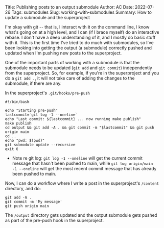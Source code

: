 Title: Publishing posts to an output submodule
Author: AC
Date: 2022-07-26
Tags: submodules
Slug: working-with-submodules
Summary: How to update a submodule and the superproject


I'm okay with git -- that is, I interact with it on the command line, I know what's going on at a high level, and I can (if I brace myself) do an interactive rebase. I don't have a deep understanding of it, and I mostly do basic stuff with it. This is the first time I've tried to do much with submodules, so I've been looking into getting the output (a submodule) correctly pushed and updated when I'm pushing new posts to the superproject.

One of the important parts of working with a submodule is that the submodule needs to be updated (`git add` and `git commit`) independently from the superproject. So, for example, if you're in the superproject and you do a `git add .`, it will not take care of adding the changes to the submodule, if there are any.

In the superproject's `.git/hooks/pre-push`
```
#!/bin/bash

echo "Starting pre-push"
lastcommit=`git log -1 --oneline`
echo "Last commit: ${lastcommit} ... now running make publish"
make publish
cd output && git add -A . && git commit -m "$lastcommit" && git push origin main
cd ..
echo "pwd: $(pwd)"
git submodule update --recursive
exit 0
```
- Note re git log: `git log -1 --oneline` will get the current commit message that hasn't been pushed to main, while `git log origin/main -1 --oneline` will get the most recent commit message that has already been pushed to main.

Now, I can do a workflow where I write a post in the superproject's `/content` directory, and do:
``` 
git add -A .
git commit -m 'My message'
git push origin main
```
The `/output` directory gets updated and the output submodule gets pushed as part of the pre-push hook in the superproject.